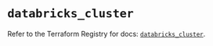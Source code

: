 # `databricks_cluster`

Refer to the Terraform Registry for docs: [`databricks_cluster`](https://registry.terraform.io/providers/databricks/databricks/1.80.0/docs/resources/cluster).

